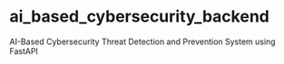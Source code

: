 # ai_based_cybersecurity_backend
AI-Based Cybersecurity Threat Detection and Prevention System using FastAPI
